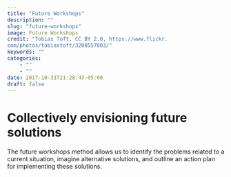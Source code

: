 ```yaml
---
title: "Future Workshops"
description: ""
slug: "future-workshops"
image: Future Workshops
credit: "Tobias Toft, CC BY 2.0, https://www.flickr.com/photos/tobiastoft/3208557803/"
keywords: ""
categories:
    - ""
    - ""
date: 2017-10-31T21:28:43-05:00
draft: false
---
```

# Collectively envisioning future solutions

The future workshops method allows us to identify the problems related to a current situation, imagine alternative solutions, and outline an action plan for implementing these solutions. 
